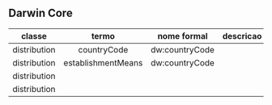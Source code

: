 ## Darwin Core 


| classe | termo | nome formal | descricao | dominio |  exemplo |
|:-:|:-:|:-:|---|---|---|
| distribution  | countryCode | dw:countryCode |  |  |  |
| distribution  | establishmentMeans | dw:countryCode |  |  |  |
| distribution  |  |  |  |  |  |
| distribution  |  |  |  |  |  |
